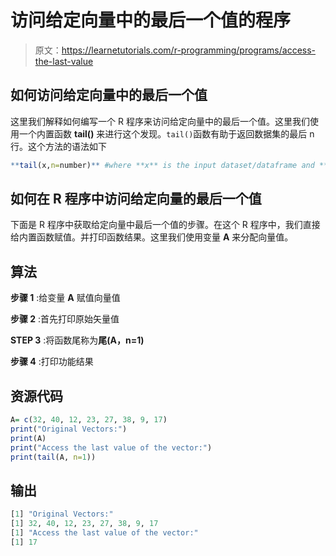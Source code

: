 # 访问给定向量中的最后一个值的程序

> 原文：<https://learnetutorials.com/r-programming/programs/access-the-last-value>

## 如何访问给定向量中的最后一个值

这里我们解释如何编写一个 R 程序来访问给定向量中的最后一个值。这里我们使用一个内置函数 **tail()** 来进行这个发现。`tail()`函数有助于返回数据集的最后 n 行。这个方法的语法如下

```r
**tail(x,n=number)** #where **x** is the input dataset/dataframe and **n** is the number of rows that the function should display. 

```

## 如何在 R 程序中访问给定向量的最后一个值

下面是 R 程序中获取给定向量中最后一个值的步骤。在这个 R 程序中，我们直接给内置函数赋值。并打印函数结果。这里我们使用变量 **A** 来分配向量值。

## 算法

**步骤 1** :给变量 **A** 赋值向量值

**步骤 2** :首先打印原始矢量值

**STEP 3** :将函数尾称为**尾(A，n=1)**

**步骤 4** :打印功能结果

## 资源代码

```r
A= c(32, 40, 12, 23, 27, 38, 9, 17)
print("Original Vectors:")
print(A)
print("Access the last value of the vector:")
print(tail(A, n=1)) 

```

## 输出

```r
[1] "Original Vectors:"
[1] 32, 40, 12, 23, 27, 38, 9, 17
[1] "Access the last value of the vector:"
[1] 17 
```